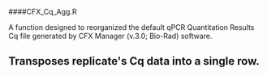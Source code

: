 ####CFX_Cq_Agg.R

A function designed to reorganized the default qPCR Quantitation Results Cq file generated by CFX Manager (v.3.0; Bio-Rad) software.

Transposes replicate's Cq data into a single row.
---

